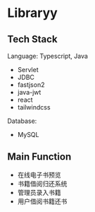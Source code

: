 # Libraryy

## Tech Stack

Language: Typescript, Java

- Servlet
- JDBC
- fastjson2
- java-jwt
- react
- tailwindcss

Database:

- MySQL

## Main Function

- 在线电子书预览
- 书籍借阅归还系统
- 管理员录入书籍
- 用户借阅书籍还书

